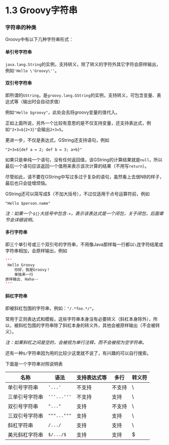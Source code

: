 # 1.3 Groovy字符串

### 字符串的种类
Groovy中有以下几种字符串形式：

#### 单引号字符串

`java.lang.String`的实例，支持转义，除了转义的字符外其它字符会原样输出，例如`'Hello \'Groovy\''`。

#### 双引号字符串

即所谓的`GString`，是`groovy.lang.GString`的实例，支持转义，可包含变量、表达式等（输出时会自动求值）

例如`"Hello $groovy"`，此处会去将groovy变量的值代入。

正如上面所说，另外一个比较有意思的是不仅支持变量，还支持表达式，例如`"2+3=${2+3}"`会输出`2+3=5`。

更进一步，不仅是表达式，GString还支持语句，例如

`"2+3=${def a = 2; def b = 3; a+b}"`

如果只是单纯一个语句，没有任何返回值，该GString的计算结果就是`null`，所以最后一个语句应该返回一个值用来表示该次计算的结果（不用写`return`）。

尽管如此，请不要在GString中写过多过于复杂的语句，虽然看上去很NB的样子，最后也只会徒增烦恼。

GString还可以简写成$（不加大括号），不过仅适用于点号运算符前，例如

`"Hello $person.name"`

_注：如果一个·`${}`大括号中包含`->`，表示该表达式是一个闭包，关于闭包，后面章节会详细说明。_

#### 多行字符串

即三个单引号或三个双引号的字符串，不用像Java那样每一行都以`\`连字符结尾或字符串相加，会原样输出，例如

```java
'''
 Hello Groovy
    你好，我是Groovy！
    单独来一行
原样输出, Haha~~
'''
```

#### 斜杠字符串

即被斜杠包围的字符串，例如：`"/.*foo.*/"`。

常用于正则表达式和模板，这些字符串本身没有必要转义（斜杠本身除外），所以，被斜杠包围的字符串除了斜杠本身的转义外，其他会被原样输出（不会被转义）。

_注：如果斜杠之间是空的，会被视为单行注释，而不会被视为空字符串。_

还有一种`$/`字符串因为用的比较少这里就不说了，有兴趣的可以自行搜索。

下面是一个字符串对照说明表

名称 | 语法 | 支持表达式等 | 多行 | 转义符
--- | --- | --- | --- | ---
单引号字符串 | `'...'` | 不支持 | 不支持 | \
三单引号字符串 | `'''...'''` | 不支持 | 支持 | \
双引号字符串 | `"..."` | 支持 | 不支持 | \
三双引号字符串 | `"""..."""` | 支持 | 支持 | \
斜杠字符串 | `/.../` | 支持 | 支持 | \
美元斜杠字符串 | `$/.../$` | 支持 | 支持 | $

